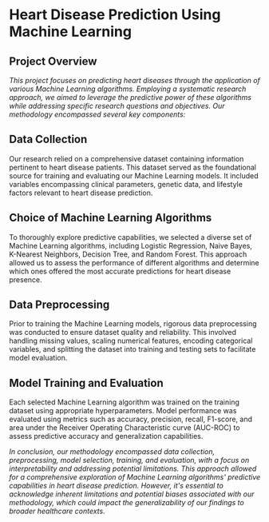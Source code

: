 # Heart Disease Prediction Using Machine Learning

## Project Overview
*This project focuses on predicting heart diseases through the application of various Machine Learning algorithms. Employing a systematic research approach, we aimed to leverage the predictive power of these algorithms while addressing specific research questions and objectives. Our methodology encompassed several key components:*

## Data Collection
Our research relied on a comprehensive dataset containing information pertinent to heart disease patients. This dataset served as the foundational source for training and evaluating our Machine Learning models. It included variables encompassing clinical parameters, genetic data, and lifestyle factors relevant to heart disease prediction.

## Choice of Machine Learning Algorithms
To thoroughly explore predictive capabilities, we selected a diverse set of Machine Learning algorithms, including Logistic Regression, Naive Bayes, K-Nearest Neighbors, Decision Tree, and Random Forest. This approach allowed us to assess the performance of different algorithms and determine which ones offered the most accurate predictions for heart disease presence.

## Data Preprocessing
Prior to training the Machine Learning models, rigorous data preprocessing was conducted to ensure dataset quality and reliability. This involved handling missing values, scaling numerical features, encoding categorical variables, and splitting the dataset into training and testing sets to facilitate model evaluation.

## Model Training and Evaluation
Each selected Machine Learning algorithm was trained on the training dataset using appropriate hyperparameters. Model performance was evaluated using metrics such as accuracy, precision, recall, F1-score, and area under the Receiver Operating Characteristic curve (AUC-ROC) to assess predictive accuracy and generalization capabilities.

*In conclusion, our methodology encompassed data collection, preprocessing, model selection, training, and evaluation, with a focus on interpretability and addressing potential limitations. This approach allowed for a comprehensive exploration of Machine Learning algorithms' predictive capabilities in heart disease prediction. However, it's essential to acknowledge inherent limitations and potential biases associated with our methodology, which could impact the generalizability of our findings to broader healthcare contexts.*
